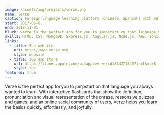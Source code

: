```yaml
---
image: /assets/img/projects/verze.png
name: Verze
caption: Foreign-language learning platform (Chinese, Spanish) with multisensory flashcards and fun review games
start: 2017-06-01
end: 2018-11-01
blurb: Verze is the perfect app for you to jumpstart on that language you always wanted to learn. With interactive flashcards that show the definition, pronunciation and visual representation of the phrase, responsive quizzes and games, and a social community of users, Verze helps you learn the basics.
skills: HTML, CSS, MongoDB, Express.js, Angular.js, Node.js, AWS, Ionic SDK
links:
  - title: See website
    url: http://www.verze.org
    style: website
  - title: iOS app store
    url: https://itunes.apple.com/us/app/verze/id1314271545?ls=1&mt=8
    style: ios
featured: true
---
```

Verze is the perfect app for you to jumpstart on that language you always wanted to learn. With interactive flashcards that show the definition, pronunciation and visual representation of the phrase, responsive quizzes and games, and an online social community of users, Verze helps you learn the basics quickly, effortlessly, and joyfully.
